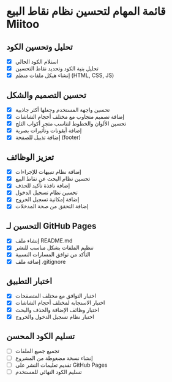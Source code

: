# قائمة المهام لتحسين نظام نقاط البيع Miitoo

## تحليل وتحسين الكود
- [x] استلام الكود الحالي
- [x] تحليل بنية الكود وتحديد نقاط التحسين
- [x] إنشاء هيكل ملفات منظم (HTML, CSS, JS)

## تحسين التصميم والشكل
- [x] تحسين واجهة المستخدم وجعلها أكثر جاذبية
- [x] إضافة تصميم متجاوب مع مختلف أحجام الشاشات
- [x] تحسين الألوان والخطوط لتناسب متجر أكواب الثلج
- [x] إضافة أيقونات وتأثيرات بصرية
- [x] إضافة تذييل للصفحة (footer)

## تعزيز الوظائف
- [x] إضافة نظام تنبيهات للإجراءات
- [x] تحسين نظام البحث عن نقاط البيع
- [x] إضافة نافذة تأكيد للحذف
- [x] تحسين نظام تسجيل الدخول
- [x] إضافة إمكانية تسجيل الخروج
- [x] إضافة التحقق من صحة المدخلات

## التحسين لـ GitHub Pages
- [x] إنشاء ملف README.md
- [x] تنظيم الملفات بشكل مناسب للنشر
- [x] التأكد من توافق المسارات النسبية
- [x] إضافة ملف .gitignore

## اختبار التطبيق
- [x] اختبار التوافق مع مختلف المتصفحات
- [x] اختبار الاستجابة لمختلف أحجام الشاشات
- [x] اختبار وظائف الإضافة والحذف والبحث
- [x] اختبار نظام تسجيل الدخول والخروج

## تسليم الكود المحسن
- [ ] تجميع جميع الملفات
- [ ] إنشاء نسخة مضغوطة من المشروع
- [ ] تقديم تعليمات النشر على GitHub Pages
- [ ] تسليم الكود النهائي للمستخدم
